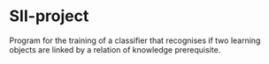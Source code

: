 # SII-project
Program for the training of a classifier that recognises if two learning objects are linked by a relation of knowledge prerequisite.
